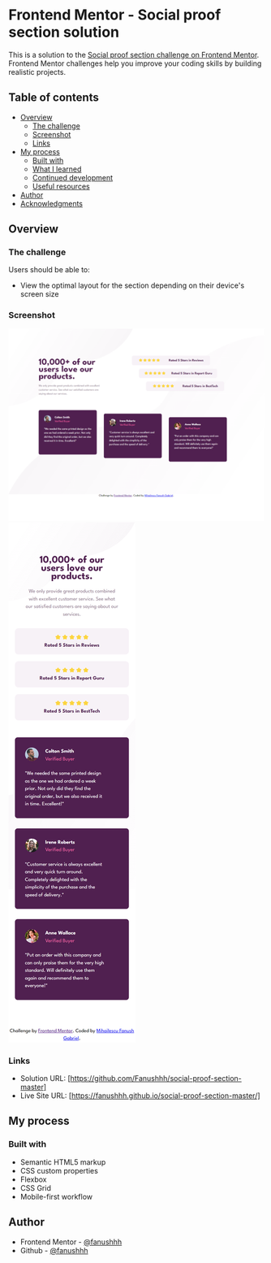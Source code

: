 # Frontend Mentor - Social proof section solution

This is a solution to the [Social proof section challenge on Frontend Mentor](https://www.frontendmentor.io/challenges/social-proof-section-6e0qTv_bA). Frontend Mentor challenges help you improve your coding skills by building realistic projects. 

## Table of contents

- [Overview](#overview)
  - [The challenge](#the-challenge)
  - [Screenshot](#screenshot)
  - [Links](#links)
- [My process](#my-process)
  - [Built with](#built-with)
  - [What I learned](#what-i-learned)
  - [Continued development](#continued-development)
  - [Useful resources](#useful-resources)
- [Author](#author)
- [Acknowledgments](#acknowledgments)


## Overview

### The challenge

Users should be able to:

- View the optimal layout for the section depending on their device's screen size

### Screenshot

![](/screenshot-desktop.png)
![](/screenshot-mobile.png)



### Links

- Solution URL: [https://github.com/Fanushhh/social-proof-section-master]
- Live Site URL: [https://fanushhh.github.io/social-proof-section-master/]

## My process

### Built with

- Semantic HTML5 markup
- CSS custom properties
- Flexbox
- CSS Grid
- Mobile-first workflow

## Author

- Frontend Mentor - [@fanushhh](https://www.frontendmentor.io/profile/Fanushhh)
- Github - [@fanushhh](https://github.com/Fanushhh)


